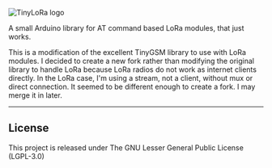 ![TinyLoRa logo](https://cdn.rawgit.com/vshymanskyy/TinyLoRa/d18e93dc51fe988a0b175aac647185457ef640b5/extras/logo.svg)

A small Arduino library for AT command based LoRa modules, that just works.

This is a modification of the excellent TinyGSM library to use with LoRa modules.
I decided to create a new fork rather than modifying the original library to handle LoRa because LoRa radios do not work as internet clients directly.
In the LoRa case, I'm using a stream, not a client, without mux or direct connection.
It seemed to be different enough to create a fork.
I may merge it in later.

__________

## License
This project is released under
The GNU Lesser General Public License (LGPL-3.0)
